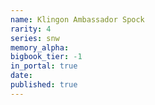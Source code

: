 ```yaml
---
name: Klingon Ambassador Spock
rarity: 4
series: snw
memory_alpha:
bigbook_tier: -1
in_portal: true
date:
published: true
---
```



